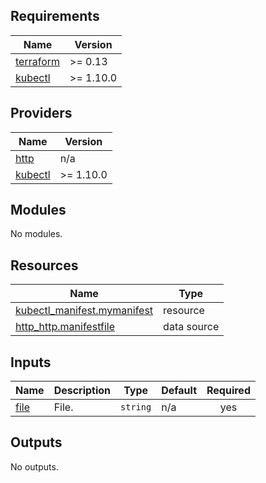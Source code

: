 <!-- BEGIN_TF_DOCS -->
## Requirements

| Name | Version |
|------|---------|
| <a name="requirement_terraform"></a> [terraform](#requirement\_terraform) | >= 0.13 |
| <a name="requirement_kubectl"></a> [kubectl](#requirement\_kubectl) | >= 1.10.0 |

## Providers

| Name | Version |
|------|---------|
| <a name="provider_http"></a> [http](#provider\_http) | n/a |
| <a name="provider_kubectl"></a> [kubectl](#provider\_kubectl) | >= 1.10.0 |

## Modules

No modules.

## Resources

| Name | Type |
|------|------|
| [kubectl_manifest.mymanifest](https://registry.terraform.io/providers/gavinbunney/kubectl/latest/docs/resources/manifest) | resource |
| [http_http.manifestfile](https://registry.terraform.io/providers/hashicorp/http/latest/docs/data-sources/http) | data source |

## Inputs

| Name | Description | Type | Default | Required |
|------|-------------|------|---------|:--------:|
| <a name="input_file"></a> [file](#input\_file) | File. | `string` | n/a | yes |

## Outputs

No outputs.
<!-- END_TF_DOCS -->